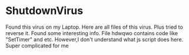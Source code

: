 # ShutdownVirus
Found this virus on my  Laptop. Here are all files of this virus. Plus tried to reverse it. Found some interesting info. File hdwqwo contains code like "SetTimer" and etc. However,I don't understand what js script does here. Super complicated for me
